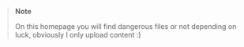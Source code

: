 > **Note**
>
> On this homepage you will find dangerous files or not depending on luck, obviously I only upload content :)
